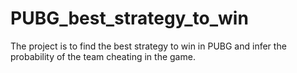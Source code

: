 # PUBG_best_strategy_to_win
The project is to find the best strategy to win in PUBG and infer the probability of the team cheating in the game.
